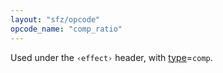 ```yaml
---
layout: "sfz/opcode"
opcode_name: "comp_ratio"
---
```

Used under the `‹effect›` header, with [type]=`comp`.

[type]: type#comp
